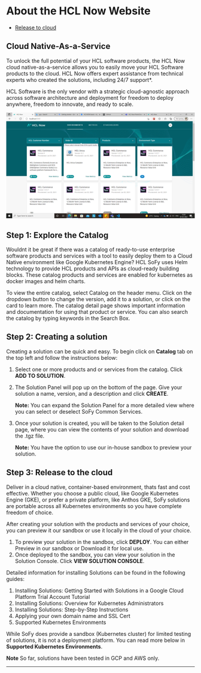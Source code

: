 # **About the HCL Now Website**
- [Release to cloud](#release-to-cloud)
## **Cloud Native-As-a-Service**

To unlock the full potential of your HCL software products, the HCL Now cloud native-as-a-service allows you to easily move your HCL Software products to the cloud.  HCL Now offers expert assistance from technical experts who created the solutions, including 24/7 support*. 

HCL Software is the only vendor with a strategic cloud-agnostic approach across software architecture and deployment for freedom to deploy anywhere, freedom to innovate, and ready to scale. 

![myimage](https://github.com/codefront4everyone/docs/blob/main/Screenshot%20(4).png?raw=true)



## **Step 1: Explore the Catalog**

Wouldnt it be great if there was a catalog of ready-to-use enterprise software products and services with a tool to easily deploy them to a Cloud Native environment like Google Kubernetes Engine? HCL SoFy uses Helm technology to provide HCL products and APIs as cloud-ready building blocks.  These catalog products and services are enabled for kubernetes as docker images and helm charts.

To view the entire catalog, select Catalog on the header menu. Click on the dropdown button to change the version, add it to a solution, or click on the card to learn more. The catalog detail page shows important information and documentation for using that product or service. You can also search the catalog by typing keywords in the Search Box.


## **Step 2: Creating a solution**
Creating a solution can be quick and easy. To begin click on **Catalog** tab on the top left and follow the instructions below:

1. Select one or more products and or services from the catalog. Click **ADD TO SOLUTION**.
2. The Solution Panel will pop up on the bottom of the page. Give your solution a name, version, and a description and click **CREATE**.

   **Note:** You can expand the Solution Panel for a more detailed view where you can select or deselect SoFy Common Services.

3. Once your solution is created, you will be taken to the Solution detail page, where you can view the contents of your solution and download the .tgz file.

   **Note:** You have the option to use our in-house sandbox to preview your solution.


## **Step 3: Release to the cloud**
Deliver in a cloud native, container-based environment, thats fast and cost effective. Whether you choose a public cloud, like Google Kubernetes Engine (GKE), or prefer a private platform, like Anthos GKE, SoFy solutions are portable across all Kubernetes environments so you have complete freedom of choice.

After creating your solution with the products and services of your choice, you can preview it our sandbox or use it locally in the cloud of your choice.

1. To preview your solution in the sandbox, click **DEPLOY**. You can either Preview in our sandbox or Download it for local use.
2. Once deployed to the sandbox, you can view your solution in the Solution Console. Click **VIEW SOLUTION CONSOLE**.

Detailed information for installing Solutions can be found in the following guides:

1. Installing Solutions: Getting Started with Solutions in a Google Cloud Platform Trial Account Tutorial
2. Installing Solutions: Overview for Kubernetes Administrators  
3. Installing Solutions: Step-by-Step Instructions
4. Applying your own domain name and SSL Cert
5. Supported Kubernetes Environments


While SoFy does provide a sandbox (Kubernetes cluster) for limited testing of solutions, it is not a deployment platform. You can read more below in **Supported Kubernetes Environments**.

**Note** So far, solutions have been tested in GCP and AWS only.
____
